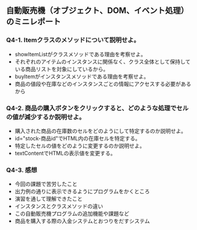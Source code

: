 ## 自動販売機（オブジェクト、DOM、イベント処理）のミニレポート
### Q4-1. Itemクラスのメソッドについて説明せよ。
* showItemListがクラスメソッドである理由を考察せよ。
* それぞれのアイテムのインスタンスに関係なく、クラス全体として保持している商品リストを対象にしているから。
* buyItemがインスタンスメソッドである理由を考察せよ。
* 商品の値段や在庫などのインスタンスごとの情報にアクセスする必要があるから
### Q4-2. 商品の購入ボタンをクリックすると、どのような処理でセルの値が減少するか説明せよ。
* 購入された商品の在庫数のセルをどのようにして特定するのか説明せよ。
* id="stock-商品id"でHTML内の在庫セルを特定する。
* 特定したセルの値をどのように変更するのか説明せよ。
* textContentでHTMLの表示値を変更する。
### Q4-3. 感想
* 今回の課題で苦労したこと
* 出力例の通りに表示できるようにプログラムをかくところ
* 演習を通して理解できたこと
* インスタンスとクラスメソッドの違い
* この自動販売機プログラムの追加機能や課題など
* 商品を購入する際の入金システムとおつりをだすシステム
